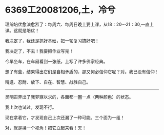 # 6369工20081206,土，冷兮

理综培优愈演愈烈了：每周六、每周日晚上要上课，从18：20～21：30,一直上课。这就是培优！

我决定了，我还是抓好基础，把一轮复习搞好吧！

我决定了，不去！我要把作业写完！

今早坐车，在车厢看到一张纸，上写了许多佛家经典。

想了有些，结果得出它们是自相矛盾的，那又何必信仰它呢？对，我已没有信仰！

精進、忍耐、放下、自在、智慧、战胜自己。

----

吴明宙弄出了我梦寐以求的，各面都一圈一点（两种颜色）的状态。

我上次也试过，发现不行。

现在拿着它，才发现自己上次还漏了一种可能。三个面为一组！

对，就是换一个视角！把它立起来看！天！
